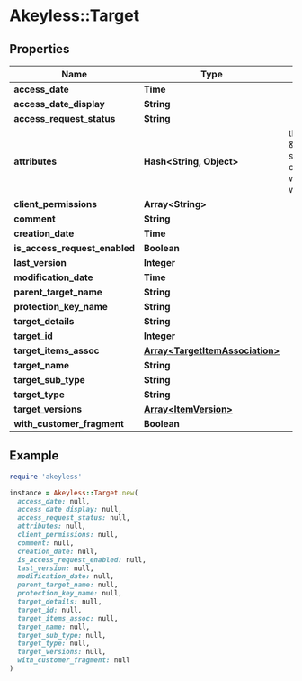 # Akeyless::Target

## Properties

| Name | Type | Description | Notes |
| ---- | ---- | ----------- | ----- |
| **access_date** | **Time** |  | [optional] |
| **access_date_display** | **String** |  | [optional] |
| **access_request_status** | **String** |  | [optional] |
| **attributes** | **Hash&lt;String, Object&gt;** | this is not \&quot;omitempty\&quot; since an empty value causes no update while an empty map will clear the attributes | [optional] |
| **client_permissions** | **Array&lt;String&gt;** |  | [optional] |
| **comment** | **String** |  | [optional] |
| **creation_date** | **Time** |  | [optional] |
| **is_access_request_enabled** | **Boolean** |  | [optional] |
| **last_version** | **Integer** |  | [optional] |
| **modification_date** | **Time** |  | [optional] |
| **parent_target_name** | **String** |  | [optional] |
| **protection_key_name** | **String** |  | [optional] |
| **target_details** | **String** |  | [optional] |
| **target_id** | **Integer** |  | [optional] |
| **target_items_assoc** | [**Array&lt;TargetItemAssociation&gt;**](TargetItemAssociation.md) |  | [optional] |
| **target_name** | **String** |  | [optional] |
| **target_sub_type** | **String** |  | [optional] |
| **target_type** | **String** |  | [optional] |
| **target_versions** | [**Array&lt;ItemVersion&gt;**](ItemVersion.md) |  | [optional] |
| **with_customer_fragment** | **Boolean** |  | [optional] |

## Example

```ruby
require 'akeyless'

instance = Akeyless::Target.new(
  access_date: null,
  access_date_display: null,
  access_request_status: null,
  attributes: null,
  client_permissions: null,
  comment: null,
  creation_date: null,
  is_access_request_enabled: null,
  last_version: null,
  modification_date: null,
  parent_target_name: null,
  protection_key_name: null,
  target_details: null,
  target_id: null,
  target_items_assoc: null,
  target_name: null,
  target_sub_type: null,
  target_type: null,
  target_versions: null,
  with_customer_fragment: null
)
```

